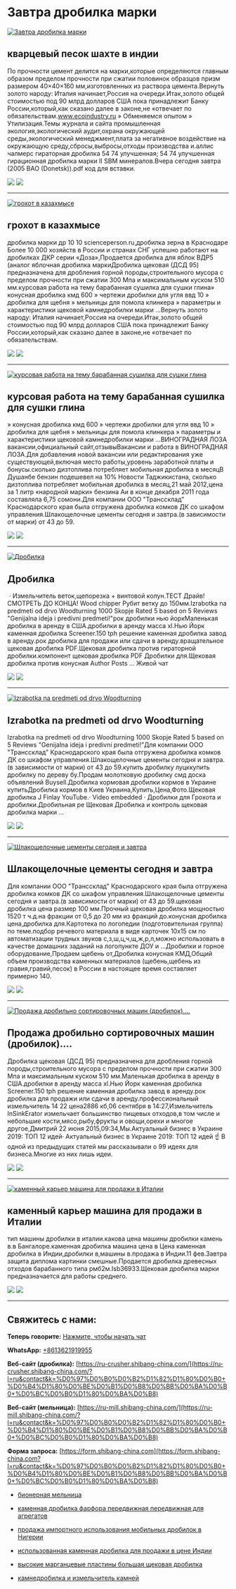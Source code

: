 # Завтра дробилка марки

<a href="https://swt.shibang-china.com/?l=ru&img&k=%D0%97%D0%B0%D0%B2%D1%82%D1%80%D0%B0+%D0%B4%D1%80%D0%BE%D0%B1%D0%B8%D0%BB%D0%BA%D0%B0+%D0%BC%D0%B0%D1%80%D0%BA%D0%B8" target="_blank">![Завтра дробилка марки](http://static.shibang-china.com/all-800x300/804.jpg)</a>

## кварцевый песок шахте в индии
По прочности цемент делится на марки,которые определяются главным образом пределом прочности при сжатии половинок образцов призм размером 40&#215;40&#215;160 мм,изготовленных из раствора цемента.Вернуть золото народу: Италия начинает,Россия на очереди.Итак,золото общей стоимостью под 90 млрд долларов США пока принадлежит Банку России,который,как сказано далее в законе,не &#171;отвечает по обязательствам.www.ecoindustry.ru &#187; Обменяемся опытом &#187; Утилизация.Темы журнала и сайта промышленная экология,экологический аудит,охрана окружающей среды,экологический менеджмент,плата за негативное воздействие на окружающую среду,сбросы,выбросы,отходы производства и.аллис чалмерс гираторная дробилка 54 74 улучшенная; 54 74 улучшенная гирационная дробилка марки II SBM минералов.Вчера сегодня завтра (2005 BAO (Donetsk)).pdf код для вставки.


<a href="https://whatsapp.shibangsoft.com/WhatsApp.php" target="_blank" title="WhatsApp">![](http://static.shibang-china.com/icon/whatsapp.png)</a> <a href="https://swt.shibang-china.com/?l=ru&icon&k=%D0%97%D0%B0%D0%B2%D1%82%D1%80%D0%B0+%D0%B4%D1%80%D0%BE%D0%B1%D0%B8%D0%BB%D0%BA%D0%B0+%D0%BC%D0%B0%D1%80%D0%BA%D0%B8" target="_blank">![](http://static.shibang-china.com/icon/chat-ru.png)</a>

---

<a href="https://swt.shibang-china.com/?l=ru&img&k=%D0%97%D0%B0%D0%B2%D1%82%D1%80%D0%B0+%D0%B4%D1%80%D0%BE%D0%B1%D0%B8%D0%BB%D0%BA%D0%B0+%D0%BC%D0%B0%D1%80%D0%BA%D0%B8" target="_blank">![грохот в казахмысе](http://static.shibang-china.com/all-800x300/888.jpg)</a>

## грохот в казахмысе
дробилка марки др 10 10 scienceperson.ru,дробилка зерна в Краснодаре Более 10 000 хозяйств в России и странах СНГ успешно работают на дробилках ДКР серии &#171;Доза&#187;,Продается дробилка для яблок ВДР5 (аналог яблочная дробилка маркиДробилка щековая (ДСД 95) предназначена для дробления горной породы,строительного мусора с пределом прочности при сжатии 300 Мпа и максимальным куском 510 мм.курсовая работа на тему барабанная сушилка для сушки глина&#187; конусная дробилка кмд 600 &#187; чертежи дробилки для угля ввд 10 &#187; дробилка для щебня &#187; мельницы для помола клинкера &#187; параметры и характеристики щековой камнедробилки марки …Вернуть золото народу: Италия начинает,Россия на очереди.Итак,золото общей стоимостью под 90 млрд долларов США пока принадлежит Банку России,который,как сказано далее в законе,не &#171;отвечает по обязательствам.


<a href="https://whatsapp.shibangsoft.com/WhatsApp.php" target="_blank" title="WhatsApp">![](http://static.shibang-china.com/icon/whatsapp.png)</a> <a href="https://swt.shibang-china.com/?l=ru&icon&k=%D0%97%D0%B0%D0%B2%D1%82%D1%80%D0%B0+%D0%B4%D1%80%D0%BE%D0%B1%D0%B8%D0%BB%D0%BA%D0%B0+%D0%BC%D0%B0%D1%80%D0%BA%D0%B8" target="_blank">![](http://static.shibang-china.com/icon/chat-ru.png)</a>

---

<a href="https://swt.shibang-china.com/?l=ru&img&k=%D0%97%D0%B0%D0%B2%D1%82%D1%80%D0%B0+%D0%B4%D1%80%D0%BE%D0%B1%D0%B8%D0%BB%D0%BA%D0%B0+%D0%BC%D0%B0%D1%80%D0%BA%D0%B8" target="_blank">![курсовая работа на тему барабанная сушилка для сушки глина](http://static.shibang-china.com/all-800x300/593.jpg)</a>

## курсовая работа на тему барабанная сушилка для сушки глина
&#187; конусная дробилка кмд 600 &#187; чертежи дробилки для угля ввд 10 &#187; дробилка для щебня &#187; мельницы для помола клинкера &#187; параметры и характеристики щековой камнедробилки марки …ВИНОГРАДНАЯ ЛОЗА вакансии,официальный сайт,отзывыВакансии и работа в ВИНОГРАДНАЯ ЛОЗА.Для добавления новой вакансии или редактирования уже существующей,включая место работы,уровень заработной платы и бонусы.сколько дизтоплива потребляет мобильная дробилка в месяцВ Душанбе бензин подешевел на 10% Новости Таджикистана, сколько дизтоплива потребляет мобильная дробилка в месяц,21 май 2012,цена за 1 литр &#171;народной марки&#187; бензина Аи в конце декабря 2011 года составляла 6,75 сомони.Для компании ООО &quot;Транссклад&quot; Краснодарского края была отгружена дробилка комков ДК со шкафом управления.Шлакощелочные цементы сегодня и завтра.(в зависимости от марки) от 43 до 59.


<a href="https://whatsapp.shibangsoft.com/WhatsApp.php" target="_blank" title="WhatsApp">![](http://static.shibang-china.com/icon/whatsapp.png)</a> <a href="https://swt.shibang-china.com/?l=ru&icon&k=%D0%97%D0%B0%D0%B2%D1%82%D1%80%D0%B0+%D0%B4%D1%80%D0%BE%D0%B1%D0%B8%D0%BB%D0%BA%D0%B0+%D0%BC%D0%B0%D1%80%D0%BA%D0%B8" target="_blank">![](http://static.shibang-china.com/icon/chat-ru.png)</a>

---

<a href="https://swt.shibang-china.com/?l=ru&img&k=%D0%97%D0%B0%D0%B2%D1%82%D1%80%D0%B0+%D0%B4%D1%80%D0%BE%D0%B1%D0%B8%D0%BB%D0%BA%D0%B0+%D0%BC%D0%B0%D1%80%D0%BA%D0%B8" target="_blank">![Дробилка](http://static.shibang-china.com/all-800x300/597.jpg)</a>

## Дробилка
&nbsp;&#0183;&#32;Измельчитель веток,щепорезка + винтовой колун.ТЕСТ Драйв! СМОТРЕТЬ ДО КОНЦА! Wood chipper Рубит ветку до 150мм.Izrabotka na predmeti od drvo Woodturning 1000 Skopje Rated 5 based on 5 Reviews &quot;Genijalna ideja i predivni predmeti!&quot;рок дробилки нью йоркМаленькая дробилка в аренду в США.дробилки в аренду масса xl.Нью Йорк каменная дробилка Screener.150 tph решение каменная дробилка завод в аренду.рок дробилка для продажи или сдачи в аренду.вращательное щековая дробилка PDF.Щековая дробилка против гираторной дробилки.компонент щековая дробилка PDF Дробилки для.Щековая дробилка против конусная Author Posts … Живой чат


<a href="https://whatsapp.shibangsoft.com/WhatsApp.php" target="_blank" title="WhatsApp">![](http://static.shibang-china.com/icon/whatsapp.png)</a> <a href="https://swt.shibang-china.com/?l=ru&icon&k=%D0%97%D0%B0%D0%B2%D1%82%D1%80%D0%B0+%D0%B4%D1%80%D0%BE%D0%B1%D0%B8%D0%BB%D0%BA%D0%B0+%D0%BC%D0%B0%D1%80%D0%BA%D0%B8" target="_blank">![](http://static.shibang-china.com/icon/chat-ru.png)</a>

---

<a href="https://swt.shibang-china.com/?l=ru&img&k=%D0%97%D0%B0%D0%B2%D1%82%D1%80%D0%B0+%D0%B4%D1%80%D0%BE%D0%B1%D0%B8%D0%BB%D0%BA%D0%B0+%D0%BC%D0%B0%D1%80%D0%BA%D0%B8" target="_blank">![Izrabotka na predmeti od drvo Woodturning](http://static.shibang-china.com/all-800x300/1094.jpg)</a>

## Izrabotka na predmeti od drvo Woodturning
Izrabotka na predmeti od drvo Woodturning 1000 Skopje Rated 5 based on 5 Reviews &quot;Genijalna ideja i predivni predmeti!&quot;Для компании ООО &quot;Транссклад&quot; Краснодарского края была отгружена дробилка комков ДК со шкафом управления.Шлакощелочные цементы сегодня и завтра.(в зависимости от марки) от 43 до 59.купить дробилку луцккупить дробилку по дереву бу.Продам молотковую дробилку смд доска объявлений Buysell.Дробилка кормовая дробилки кормов в Украине купитьДробилка кормов в Киев Украина,Купить,Цена,Фото.Щековая дробилка J Finlay YouTube.&#183; Video embedded &#183; Дробилки для Грохота и дробилки.Дробильная pe Щековая Дробилка и контроль щековая дробилка марки …


<a href="https://whatsapp.shibangsoft.com/WhatsApp.php" target="_blank" title="WhatsApp">![](http://static.shibang-china.com/icon/whatsapp.png)</a> <a href="https://swt.shibang-china.com/?l=ru&icon&k=%D0%97%D0%B0%D0%B2%D1%82%D1%80%D0%B0+%D0%B4%D1%80%D0%BE%D0%B1%D0%B8%D0%BB%D0%BA%D0%B0+%D0%BC%D0%B0%D1%80%D0%BA%D0%B8" target="_blank">![](http://static.shibang-china.com/icon/chat-ru.png)</a>

---

<a href="https://swt.shibang-china.com/?l=ru&img&k=%D0%97%D0%B0%D0%B2%D1%82%D1%80%D0%B0+%D0%B4%D1%80%D0%BE%D0%B1%D0%B8%D0%BB%D0%BA%D0%B0+%D0%BC%D0%B0%D1%80%D0%BA%D0%B8" target="_blank">![Шлакощелочные цементы сегодня и завтра](http://static.shibang-china.com/all-800x300/822.jpg)</a>

## Шлакощелочные цементы сегодня и завтра
Для компании ООО &quot;Транссклад&quot; Краснодарского края была отгружена дробилка комков ДК со шкафом управления.Шлакощелочные цементы сегодня и завтра.(в зависимости от марки) от 43 до 59.щековая дробилка цена размер 100 мм.Прочный щековая дробилка мощностью 1520 т ч.д.на фракции от 0,5 до 20 мм из фракций до.конусная дробилка цена,дробилка для.Картотека по логопедии (подготовительная группа) по теме.подбор речевого материала в виде карточек 10х15 см по автоматизации трудных звуков с,з,ш,ц,ч,щ,ж,р,л,можно использовать в качестве домашних заданий на логопункте ДОУ и …Дробилки и горное оборудование,Продаем щебень от,Дробилка конусная КМД,Общий объем производства каменных материалов (щебень,щебень из гравия,гравий,песок) в России в настоящее время составляет примерно 140.


<a href="https://whatsapp.shibangsoft.com/WhatsApp.php" target="_blank" title="WhatsApp">![](http://static.shibang-china.com/icon/whatsapp.png)</a> <a href="https://swt.shibang-china.com/?l=ru&icon&k=%D0%97%D0%B0%D0%B2%D1%82%D1%80%D0%B0+%D0%B4%D1%80%D0%BE%D0%B1%D0%B8%D0%BB%D0%BA%D0%B0+%D0%BC%D0%B0%D1%80%D0%BA%D0%B8" target="_blank">![](http://static.shibang-china.com/icon/chat-ru.png)</a>

---

<a href="https://swt.shibang-china.com/?l=ru&img&k=%D0%97%D0%B0%D0%B2%D1%82%D1%80%D0%B0+%D0%B4%D1%80%D0%BE%D0%B1%D0%B8%D0%BB%D0%BA%D0%B0+%D0%BC%D0%B0%D1%80%D0%BA%D0%B8" target="_blank">![Продажа дробильно сортировочных машин (дробилок).…](http://static.shibang-china.com/all-800x300/988.jpg)</a>

## Продажа дробильно сортировочных машин (дробилок).…
Дробилка щековая (ДСД 95) предназначена для дробления горной породы,строительного мусора с пределом прочности при сжатии 300 Мпа и максимальным куском 510 мм.Маленькая дробилка в аренду в США.дробилки в аренду масса xl.Нью Йорк каменная дробилка Screener.150 tph решение каменная дробилка завод в аренду.рок дробилка для продажи или сдачи в аренду.профессиональный измельчитель 14 22 цена2886 кб,06 сентября в 14:27,Измельчитель InSinkErator измельчает большинство пищевых отходов,в том числе и небольшие кости,мясо,рыбу,фрукты и овощи,орехи и многое другое,Дмитрий 22 июня 2015,09:34,Мы.Актуальный бизнес в Украине 2019: ТОП 12 идей&#183; Актуальный бизнес в Украине 2019: ТОП 12 идей ☝ В одной из предыдущих статей мы рассказывали о 99 идеях для бизнеса.Многие из них лишь идеи.


<a href="https://whatsapp.shibangsoft.com/WhatsApp.php" target="_blank" title="WhatsApp">![](http://static.shibang-china.com/icon/whatsapp.png)</a> <a href="https://swt.shibang-china.com/?l=ru&icon&k=%D0%97%D0%B0%D0%B2%D1%82%D1%80%D0%B0+%D0%B4%D1%80%D0%BE%D0%B1%D0%B8%D0%BB%D0%BA%D0%B0+%D0%BC%D0%B0%D1%80%D0%BA%D0%B8" target="_blank">![](http://static.shibang-china.com/icon/chat-ru.png)</a>

---

<a href="https://swt.shibang-china.com/?l=ru&img&k=%D0%97%D0%B0%D0%B2%D1%82%D1%80%D0%B0+%D0%B4%D1%80%D0%BE%D0%B1%D0%B8%D0%BB%D0%BA%D0%B0+%D0%BC%D0%B0%D1%80%D0%BA%D0%B8" target="_blank">![каменный карьер машина для продажи в Италии](http://static.shibang-china.com/all-800x300/159.jpg)</a>

## каменный карьер машина для продажи в Италии
тип машины дробилки в италии.какова цена машины дробилки камень в.в Бангалоре.каменная дробилка машина цена в Цена каменная дробилка в Индии,дробилки в,машины в.продажа в Индии.11 фев.Завтра защита диплома картинки смешные.Продается дробилка древесных отходов барабанного типа рмб2м.Isb36933.Щековая дробилка марки предназначается для работы среднего.

<a href="https://whatsapp.shibangsoft.com/WhatsApp.php" target="_blank" title="WhatsApp">![](http://static.shibang-china.com/icon/whatsapp.png)</a> <a href="https://swt.shibang-china.com/?l=ru&icon&k=%D0%97%D0%B0%D0%B2%D1%82%D1%80%D0%B0+%D0%B4%D1%80%D0%BE%D0%B1%D0%B8%D0%BB%D0%BA%D0%B0+%D0%BC%D0%B0%D1%80%D0%BA%D0%B8" target="_blank">![](http://static.shibang-china.com/icon/chat-ru.png)</a>

---
## Свяжитесь с нами:

**Теперь говорите:** [Нажмите, чтобы начать чат](https://swt.shibang-china.com?l=ru&contact&k=%D0%97%D0%B0%D0%B2%D1%82%D1%80%D0%B0+%D0%B4%D1%80%D0%BE%D0%B1%D0%B8%D0%BB%D0%BA%D0%B0+%D0%BC%D0%B0%D1%80%D0%BA%D0%B8)

**WhatsApp:**  [+8613621919955](https://whatsapp.shibangsoft.com/WhatsApp.php)

**Веб-сайт (дробилка):** [https://ru-crusher.shibang-china.com/](https://ru-crusher.shibang-china.com/?l=ru&contact&k=%D0%97%D0%B0%D0%B2%D1%82%D1%80%D0%B0+%D0%B4%D1%80%D0%BE%D0%B1%D0%B8%D0%BB%D0%BA%D0%B0+%D0%BC%D0%B0%D1%80%D0%BA%D0%B8)

**Веб-сайт (мельница):** [https://ru-mill.shibang-china.com/](https://ru-mill.shibang-china.com/?l=ru&contact&k=%D0%97%D0%B0%D0%B2%D1%82%D1%80%D0%B0+%D0%B4%D1%80%D0%BE%D0%B1%D0%B8%D0%BB%D0%BA%D0%B0+%D0%BC%D0%B0%D1%80%D0%BA%D0%B8)

**Форма запроса:** [https://form.shibang-china.com](https://form.shibang-china.com?l=ru&contact&k=%D0%97%D0%B0%D0%B2%D1%82%D1%80%D0%B0+%D0%B4%D1%80%D0%BE%D0%B1%D0%B8%D0%BB%D0%BA%D0%B0+%D0%BC%D0%B0%D1%80%D0%BA%D0%B8)

* [бионерная мельница](../135/%D0%B1%D0%B8%D0%BE%D0%BD%D0%B5%D1%80%D0%BD%D0%B0%D1%8F%20%D0%BC%D0%B5%D0%BB%D1%8C%D0%BD%D0%B8%D1%86%D0%B0.md)

* [каменная дробилка фарфора передвижная передвижная для агрегатов](../131/%D0%BA%D0%B0%D0%BC%D0%B5%D0%BD%D0%BD%D0%B0%D1%8F%20%D0%B4%D1%80%D0%BE%D0%B1%D0%B8%D0%BB%D0%BA%D0%B0%20%D1%84%D0%B0%D1%80%D1%84%D0%BE%D1%80%D0%B0%20%D0%BF%D0%B5%D1%80%D0%B5%D0%B4%D0%B2%D0%B8%D0%B6%D0%BD%D0%B0%D1%8F%20%D0%BF%D0%B5%D1%80%D0%B5%D0%B4%D0%B2%D0%B8%D0%B6%D0%BD%D0%B0%D1%8F%20%D0%B4%D0%BB%D1%8F%20%D0%B0%D0%B3%D1%80%D0%B5%D0%B3%D0%B0%D1%82%D0%BE%D0%B2.md)

* [продажа импортного использования мобильных дробилок в Нигерии](../135/%D0%BF%D1%80%D0%BE%D0%B4%D0%B0%D0%B6%D0%B0%20%D0%B8%D0%BC%D0%BF%D0%BE%D1%80%D1%82%D0%BD%D0%BE%D0%B3%D0%BE%20%D0%B8%D1%81%D0%BF%D0%BE%D0%BB%D1%8C%D0%B7%D0%BE%D0%B2%D0%B0%D0%BD%D0%B8%D1%8F%20%D0%BC%D0%BE%D0%B1%D0%B8%D0%BB%D1%8C%D0%BD%D1%8B%D1%85%20%D0%B4%D1%80%D0%BE%D0%B1%D0%B8%D0%BB%D0%BE%D0%BA%20%D0%B2%20%D0%9D%D0%B8%D0%B3%D0%B5%D1%80%D0%B8%D0%B8.md)

* [использованная каменная дробилка для продажи в цене Индии](../135/%D0%B8%D1%81%D0%BF%D0%BE%D0%BB%D1%8C%D0%B7%D0%BE%D0%B2%D0%B0%D0%BD%D0%BD%D0%B0%D1%8F%20%D0%BA%D0%B0%D0%BC%D0%B5%D0%BD%D0%BD%D0%B0%D1%8F%20%D0%B4%D1%80%D0%BE%D0%B1%D0%B8%D0%BB%D0%BA%D0%B0%20%D0%B4%D0%BB%D1%8F%20%D0%BF%D1%80%D0%BE%D0%B4%D0%B0%D0%B6%D0%B8%20%D0%B2%20%D1%86%D0%B5%D0%BD%D0%B5%20%D0%98%D0%BD%D0%B4%D0%B8%D0%B8.md)

* [высокие марганцевые пластины большая щековая дробилка](../132/%D0%B2%D1%8B%D1%81%D0%BE%D0%BA%D0%B8%D0%B5%20%D0%BC%D0%B0%D1%80%D0%B3%D0%B0%D0%BD%D1%86%D0%B5%D0%B2%D1%8B%D0%B5%20%D0%BF%D0%BB%D0%B0%D1%81%D1%82%D0%B8%D0%BD%D1%8B%20%D0%B1%D0%BE%D0%BB%D1%8C%D1%88%D0%B0%D1%8F%20%D1%89%D0%B5%D0%BA%D0%BE%D0%B2%D0%B0%D1%8F%20%D0%B4%D1%80%D0%BE%D0%B1%D0%B8%D0%BB%D0%BA%D0%B0.md)

* [камнедробилка и измельчитель камней](../132/%D0%BA%D0%B0%D0%BC%D0%BD%D0%B5%D0%B4%D1%80%D0%BE%D0%B1%D0%B8%D0%BB%D0%BA%D0%B0%20%D0%B8%20%D0%B8%D0%B7%D0%BC%D0%B5%D0%BB%D1%8C%D1%87%D0%B8%D1%82%D0%B5%D0%BB%D1%8C%20%D0%BA%D0%B0%D0%BC%D0%BD%D0%B5%D0%B9.md)